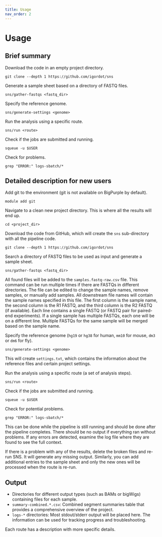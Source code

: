 ```yaml
---
title: Usage
nav_order: 2
---
```


# Usage

## Brief summary

Download the code in an empty project directory.

```
git clone --depth 1 https://github.com/igordot/sns
```

Generate a sample sheet based on a directory of FASTQ files.

```
sns/gather-fastqs <fastq_dir>
```

Specify the reference genome.

```
sns/generate-settings <genome>
```

Run the analysis using a specific route.

```
sns/run <route>
```

Check if the jobs are submitted and running.

```
squeue -u $USER
```

Check for problems.

```
grep "ERROR:" logs-sbatch/*
```

## Detailed description for new users

Add git to the environment (git is not available on BigPurple by default).

```
module add git
```

Navigate to a clean new project directory. This is where all the results will end up.

```
cd <project_dir>
```

Download the code from GitHub, which will create the `sns` sub-directory with all the pipeline code.

```
git clone --depth 1 https://github.com/igordot/sns
```

Search a directory of FASTQ files to be used as input and generate a sample sheet.

```
sns/gather-fastqs <fastq_dir>
```

All found files will be added to the `samples.fastq-raw.csv` file.
This command can be run multiple times if there are FASTQs in different directories.
The file can be edited to change the sample names, remove samples, or manually add samples.
All downstream file names will contain the sample names specified in this file.
The first column is the sample name, the second column is the R1 FASTQ, and the third column is the R2 FASTQ (if available).
Each line contains a single FASTQ (or FASTQ pair for paired-end experiments).
If a single sample has multiple FASTQs, each one will be on a different line.
Multiple FASTQs for the same sample will be merged based on the sample name.

Specify the reference genome (`hg19` or `hg38` for human, `mm10` for mouse, `dm3` or `dm6` for fly).

```
sns/generate-settings <genome>
```

This will create `settings.txt`, which contains the information about the reference files and certain project settings.

Run the analysis using a specific route (a set of analysis steps).

```
sns/run <route>
```

Check if the jobs are submitted and running.

```
squeue -u $USER
```

Check for potential problems.

```
grep "ERROR:" logs-sbatch/*
```

This can be done while the pipeline is still running and should be done after the pipeline completes.
There should be no output if everything ran without problems.
If any errors are detected, examine the log file where they are found to see the full context.

If there is a problem with any of the results, delete the broken files and re-run SNS.
It will generate any missing output.
Similarly, you can add additional entries to the sample sheet and only the new ones will be processed when the route is re-run.

## Output

* Directories for different output types (such as BAMs or bigWigs) containing files for each sample.
* `summary-combined.*.csv`: Combined segment summaries table that provides a comprehensive overview of the project.
* `logs-*` directories: Most stdout/stderr output will be placed here. The information can be used for tracking progress and troubleshooting.

Each route has a description with more specific details.

